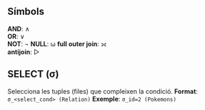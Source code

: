 ## Símbols
**AND**: ∧  
**OR**: ∨  
**NOT**: ¬
**NULL**: ω
**full outer join**: ⟗  
**antijoin**: ▷
## SELECT (σ)
Selecciona les tuples (files) que compleixen la condició.
**Format**: ``σ_<select_cond> (Relation)``
**Exemple**: ``σ_id=2 (Pokemons)``

